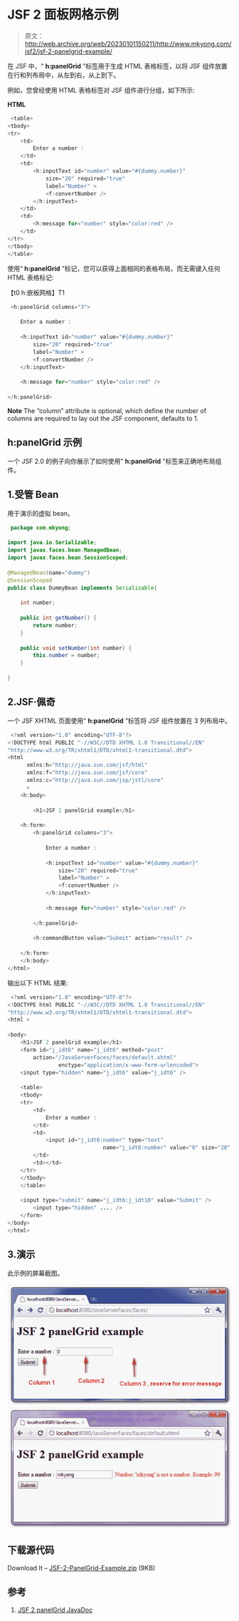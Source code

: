 # JSF 2 面板网格示例

> 原文：<http://web.archive.org/web/20230101150211/http://www.mkyong.com/jsf2/jsf-2-panelgrid-example/>

在 JSF 中，“ **h:panelGrid** ”标签用于生成 HTML 表格标签，以将 JSF 组件放置在行和列布局中，从左到右，从上到下。

例如，您曾经使用 HTML 表格标签对 JSF 组件进行分组，如下所示:

**HTML**

```java
 <table>
<tbody>
<tr>
	<td>
		Enter a number : 
	</td>		
	<td>
		<h:inputText id="number" value="#{dummy.number}" 
			size="20" required="true"
			label="Number" >
			<f:convertNumber />
		</h:inputText>
	</td>
	<td>
		<h:message for="number" style="color:red" />
	</td>
</tr>
</tbody>
</table> 
```

使用“ **h:panelGrid** ”标记，您可以获得上面相同的表格布局，而无需键入任何 HTML 表格标记:

【t0 h:嵌板网格】T1

```java
 <h:panelGrid columns="3">

	Enter a number : 

	<h:inputText id="number" value="#{dummy.number}" 
		size="20" required="true"
		label="Number" >
		<f:convertNumber />
	</h:inputText>

	<h:message for="number" style="color:red" />

</h:panelGrid> 
```

**Note**
The “column” attribute is optional, which define the number of columns are required to lay out the JSF component, defaults to 1.

## h:panelGrid 示例

一个 JSF 2.0 的例子向你展示了如何使用" **h:panelGrid** "标签来正确地布局组件。

## 1.受管 Bean

用于演示的虚拟 bean。

```java
 package com.mkyong;

import java.io.Serializable;
import javax.faces.bean.ManagedBean;
import javax.faces.bean.SessionScoped;

@ManagedBean(name="dummy")
@SessionScoped
public class DummyBean implements Serializable{

	int number;

	public int getNumber() {
		return number;
	}

	public void setNumber(int number) {
		this.number = number;
	}

} 
```

## 2.JSF·佩奇

一个 JSF XHTML 页面使用“ **h:panelGrid** ”标签将 JSF 组件放置在 3 列布局中。

```java
 <?xml version="1.0" encoding="UTF-8"?>
<!DOCTYPE html PUBLIC "-//W3C//DTD XHTML 1.0 Transitional//EN" 
"http://www.w3.org/TR/xhtml1/DTD/xhtml1-transitional.dtd">
<html    
      xmlns:h="http://java.sun.com/jsf/html"
      xmlns:f="http://java.sun.com/jsf/core"
      xmlns:c="http://java.sun.com/jsp/jstl/core"
      >
    <h:body>

    	<h1>JSF 2 panelGrid example</h1>

	<h:form>
		<h:panelGrid columns="3">

			Enter a number : 

			<h:inputText id="number" value="#{dummy.number}" 
				size="20" required="true"
				label="Number" >
				<f:convertNumber />
			</h:inputText>

			<h:message for="number" style="color:red" />

		</h:panelGrid>

		<h:commandButton value="Submit" action="result" />

	</h:form>	
    </h:body>
</html> 
```

输出以下 HTML 结果:

```java
 <?xml version="1.0" encoding="UTF-8"?>
<!DOCTYPE html PUBLIC "-//W3C//DTD XHTML 1.0 Transitional//EN" 
"http://www.w3.org/TR/xhtml1/DTD/xhtml1-transitional.dtd">
<html >

<body>    	
    <h1>JSF 2 panelGrid example</h1>
	<form id="j_idt6" name="j_idt6" method="post" 
		action="/JavaServerFaces/faces/default.xhtml" 
                enctype="application/x-www-form-urlencoded">
	<input type="hidden" name="j_idt6" value="j_idt6" />

	<table>
	<tbody>
	<tr>
		<td>
			Enter a number : 
		</td>
		<td>
			<input id="j_idt6:number" type="text" 
                              name="j_idt6:number" value="0" size="20" />
		</td>
		<td></td>
	</tr>
	</tbody>
	</table>

	<input type="submit" name="j_idt6:j_idt10" value="Submit" />
        <input type="hidden" .... />
	</form>
</body>
</html> 
```

## 3.演示

此示例的屏幕截图。

![jsf2-panelGrid-Example-1](img/4fd23a878acb2bf30fdc3f753376a86f.png "jsf2-panelGrid-Example-1")![jsf2-panelGrid-Example-2](img/edde25132ac1fe3eae5e0b1c733623ca.png "jsf2-panelGrid-Example-2")

## 下载源代码

Download It – [JSF-2-PanelGrid-Example.zip](http://web.archive.org/web/20220116154506/http://www.mkyong.com/wp-content/uploads/2010/10/JSF-2-PanelGrid-Example.zip) (9KB)

## 参考

1.  [JSF 2 panelGrid JavaDoc](http://web.archive.org/web/20220116154506/https://javaserverfaces.dev.java.net/nonav/docs/2.0/pdldocs/facelets/h/panelGrid.html)

<input type="hidden" id="mkyong-current-postId" value="7487">